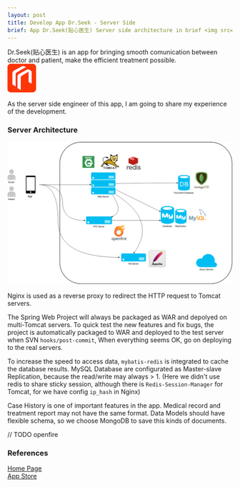 ```yaml
---
layout: post
title: Develop App Dr.Seek - Server Side
brief: App Dr.Seek(贴心医生) Server side architecture in brief <img src="/public/img/drseek-icon.png" width="64px"/>
---
```


Dr.Seek(贴心医生) is an app for bringing smooth comunication between doctor and patient, make the efficient treatment possible.<br>
<img src="/public/img/drseek-icon.png" width="64px"/>

As the server side engineer of this app, I am going to share my experience of the development.

### Server Architecture

<a href="/public/img/drseek-server-architect.png" data-lightbox="Server-Architecture" data-title="Application Server Architecture">
	<img src="/public/img/drseek-server-architect.png" alt="Server-Architecture"/>
</a>

Nginx is used as a reverse proxy to redirect the HTTP request to Tomcat servers.

The Spring Web Project will always be packaged as WAR and depolyed on multi-Tomcat servers. 
To quick test the new features and fix bugs, the project is automatically packaged to WAR and deployed to the test server when SVN `hooks/post-commit`,
When everything seems OK, go on deploying to the real servers.

To increase the speed to access data, `mybatis-redis` is integrated to cache the database results.
MySQL Database are configurated as Master-slave Replication, because the read/write may always > 1.
(Here we didn't use redis to share sticky session, although there is `Redis-Session-Manager` for Tomcat, for we have config `ip_hash` in Nginx) 

Case History is one of important features in the app. Medical record and treatment report may not have the same format. 
Data Models should have flexible schema, so we choose MongoDB to save this kinds of documents.

// TODO
openfire


### References
[Home Page <i class="fa fa-link"></i>](http://www.tiexinyisheng.com)<br>
[App Store <i class="fa fa-link"></i>](https://itunes.apple.com/us/app/tie-xin-yi-sheng/id934643717?mt=8)
